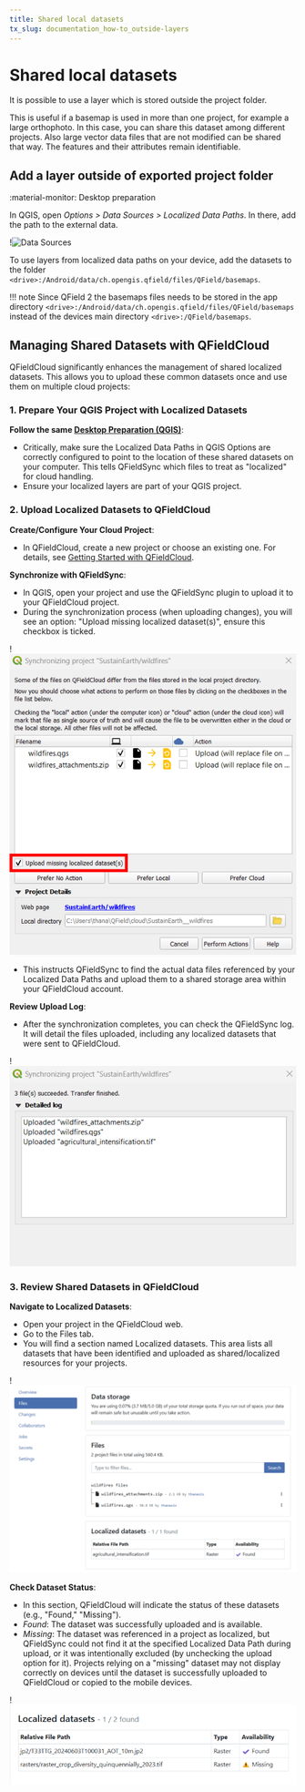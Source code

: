```yaml
---
title: Shared local datasets
tx_slug: documentation_how-to_outside-layers
---
```


# Shared local datasets

It is possible to use a layer which is stored outside the project folder.

This is useful if a basemap is used in more than one project, for example a large orthophoto.
In this case, you can share this dataset among different projects.
Also large vector data files that are not modified can be shared that way. The features and their attributes remain identifiable.

## Add a layer outside of exported project folder
:material-monitor: Desktop preparation

In QGIS, open  *Options > Data Sources > Localized Data Paths*.
In there, add the path to the external data.

!![Data Sources](../assets/images/external_path.png)

To use layers from localized data paths on your device, add the datasets to the folder `<drive>:/Android/data/ch.opengis.qfield/files/QField/basemaps`.

!!! note
    Since QField 2 the basemaps files needs to be stored in the app directory `<drive>:/Android/data/ch.opengis.qfield/files/QField/basemaps` instead of the devices main directory `<drive>:/QField/basemaps`.

## Managing Shared Datasets with QFieldCloud

QFieldCloud significantly enhances the management of shared localized datasets. This allows you to upload these common datasets once and use them on multiple cloud projects:

### 1. Prepare Your QGIS Project with Localized Datasets

**Follow the same [Desktop Preparation (QGIS)](#add-a-layer-outside-of-exported-project-folder)**:

- Critically, make sure the Localized Data Paths in QGIS Options are correctly configured to point to the location of these shared datasets on your computer. This tells QFieldSync which files to treat as "localized" for cloud handling.
- Ensure your localized layers are part of your QGIS project.

### 2. Upload Localized Datasets to QFieldCloud

**Create/Configure Your Cloud Project**:

- In QFieldCloud, create a new project or choose an existing one. For details, see [Getting Started with QFieldCloud](../get-started/tutorials/get-started-qfc.md#create-and-configure-your-cloud-project).

**Synchronize with QFieldSync**:

- In QGIS, open your project and use the QFieldSync plugin to upload it to your QFieldCloud project.
- During the synchronization process (when uploading changes), you will see an option: "Upload missing localized dataset(s)", ensure this checkbox is ticked.

!![QFieldSync Synchronization Dialog with Localized Datasets upload option enabled](../assets/images/upload_missing_localized_datasets.png)

- This instructs QFieldSync to find the actual data files referenced by your Localized Data Paths and upload them to a shared storage area within your QFieldCloud account.

**Review Upload Log**:

- After the synchronization completes, you can check the QFieldSync log. It will detail the files uploaded, including any localized datasets that were sent to QFieldCloud.

!![](../assets/images/list_of_uploaded_files.png)

### 3. Review Shared Datasets in QFieldCloud

**Navigate to Localized Datasets**:

- Open your project in the QFieldCloud web.
- Go to the Files tab.
- You will find a section named Localized datasets. This area lists all datasets that have been identified and uploaded as shared/localized resources for your projects.

!![List of Localized datasets files](../assets/images/list_of_localized_datasets_on_cloud.png)

**Check Dataset Status**:

- In this section, QFieldCloud will indicate the status of these datasets (e.g., "Found," "Missing").
- *Found*: The dataset was successfully uploaded and is available.
- *Missing*: The dataset was referenced in a project as localized, but QFieldSync could not find it at the specified Localized Data Path during upload, or it was intentionally excluded (by unchecking the upload option for it). Projects relying on a "missing" dataset may not display correctly on devices until the dataset is successfully uploaded to QFieldCloud or copied to the mobile devices.

!![Different availability](../assets/images/found_missing_localized_datasets_on_cloud.png)
